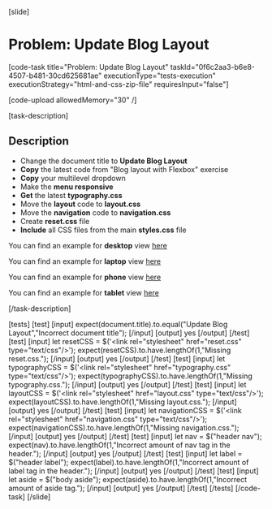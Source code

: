 [slide]

# Problem: Update Blog Layout

[code-task title="Problem: Update Blog Layout" taskId="0f6c2aa3-b6e8-4507-b481-30cd625681ae" executionType="tests-execution" executionStrategy="html-and-css-zip-file" requiresInput="false"]

[code-upload allowedMemory="30" /]

[task-description]

## Description

* Change the document title to **Update Blog Layout**
* **Copy** the latest code from "Blog layout with Flexbox" exercise
* **Copy** your multilevel dropdown
* Make the **menu responsive**
* **Get** the latest **typography.css**
* Move the **layout** code to **layout.css**
* Move the **navigation** code to **navigation.css**
* Create **reset.css** file
* **Include** all CSS files from the main **styles.css** file

You can find an example for **desktop** view [here](https://i.imgur.com/luhotsh.png)

You can find an example for **laptop** view [here](https://i.imgur.com/kw5AE7j.png)

You can find an example for **phone** view [here](https://i.imgur.com/weuW9z5.png)

You can find an example for **tablet** view [here](https://i.imgur.com/d5KX5HF.png)

[/task-description]

[tests]
[test]
[input]
expect(document.title).to.equal("Update Blog Layout","Incorrect document title");
[/input]
[output]
yes
[/output]
[/test]
[test]
[input]
let resetCSS = $('\<link rel="stylesheet" href="reset.css" type="text/css"/\>');
expect(resetCSS).to.have.lengthOf(1,"Missing reset.css.");
[/input]
[output]
yes
[/output]
[/test]
[test]
[input]
let typographyCSS = $('\<link rel="stylesheet" href="typography.css" type="text/css"/\>');
expect(typographyCSS).to.have.lengthOf(1,"Missing typography.css.");
[/input]
[output]
yes
[/output]
[/test]
[test]
[input]
let layoutCSS = $('\<link rel="stylesheet" href="layout.css" type="text/css"/\>');
expect(layoutCSS).to.have.lengthOf(1,"Missing layout.css.");
[/input]
[output]
yes
[/output]
[/test]
[test]
[input]
let navigationCSS = $('\<link rel="stylesheet" href="navigation.css" type="text/css"/\>');
expect(navigationCSS).to.have.lengthOf(1,"Missing navigation.css.");
[/input]
[output]
yes
[/output]
[/test]
[test]
[input]
let nav = $("header nav");
expect(nav).to.have.lengthOf(1,"Incorrect amount of nav tag in the header.");
[/input]
[output]
yes
[/output]
[/test]
[test]
[input]
let label = $("header label");
expect(label).to.have.lengthOf(1,"Incorrect amount of label tag in the header.");
[/input]
[output]
yes
[/output]
[/test]
[test]
[input]
let aside = $("body aside");
expect(aside).to.have.lengthOf(1,"Incorrect amount of aside tag.");
[/input]
[output]
yes
[/output]
[/test]
[/tests]
[/code-task]
[/slide]
